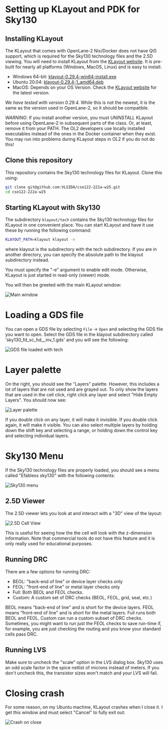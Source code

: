 # Setting up KLayout and PDK for Sky130

## Installing KLayout

The KLayout that comes with OpenLane-2 Nix/Docker does not have Qt5 support,
which is required for the Sky130 technology files and the 2.5D viewing. You
will need to install KLayout from the [KLayout
website](https://www.klayout.de/build.html). It is pre-built for nearly all
platforms (Windows, MacOS, Linux) and is easy to install. 
- Windows 64-bit: [klayout-0.29.4-win64-install.exe](https://www.klayout.org/downloads/Windows/klayout-0.29.4-win64-install.exe)
- Ubuntu 20.04: [klayout-0.29.4-1_amd64.deb](https://www.klayout.org/downloads/Ubuntu/klayout-0.29.4-1_amd64.deb)
- MacOS: Depends on your OS Version. Check the [KLayout website](https://www.klayout.de/build.html) for the latest version.

*We have tested with version 0.29.4.* While this is not the newest, it is the same
as the version used in OpenLane-2, so it should be compatible.

*WARNING*: If you install another version, you must *UNINSTALL* KLayout before using
OpenLane-2 in subsequent parts of the class. Or, at least, remove it from
your PATH. The OL2 developers use locally installed executables instead of the
ones in the Docker container when they exist. You may run into problems during
KLayout steps in OL2 if you do not do this!

## Clone this repository

This repository contains the Sky130 technology files for KLayout. Clone this using:

```bash
git clone git@github.com:VLSIDA/cse122-222a-w25.git
cd cse122-222a-w25
```

## Starting KLayout with Sky130

The subdirectory `klayout/tech` contains the Sky130 technology files for
KLayout in one convenient place. You can start KLayout and have it use these by
running the following command:

```bash
KLAYOUT_PATH=klayout klayout -e
```
where klayout is the subdirectory with the tech subdirectory.
If you are in another directory, you can specify the absolute path to the klayout subdirectory instead.

You must specify the "-e" argument to enable edit mode. Otherwise, KLayout is
just started in read-only (viewer) mode.

You will then be greeted with the main KLayout window:

![Main window](klayout/klayout-main.png)


# Loading a GDS file

You can open a GDS file by selecting `File` -> `Open` and selecting the GDS file you want to open. Select
the GDS file in the klayout subdirectory called 'sky130_fd_sc_hd__inv_1.gds' and you will see the following:

![GDS file loaded with tech](klayout/klayout-load.png)

# Layer palette

On the right, you should see the "Layers" palette. However, this includes a lot of layers that
are not used and are grayed out. To only show the layers that are used in the cell click,
right click any layer and select "Hide Empty Layers". You should now see:

![Layer palette](klayout/klayout-layers.png)

If you double click on any layer, it will make it invisible. If you double click again, it will
make it visible. You can also select multiple layers by holding down the shift key and selecting
a range, or holding down the control key and selecting individual layers.

# Sky130 Menu

If the Sky130 technology files are properly loaded, you should see a menu called "Efabless sky130" with
the following contents:

![Sky130 menu](klayout/klayout-sky130-menu.png)

## 2.5D Viewer

The 2.5D viewer lets you look at and interact with a "3D" view of the layout:

![2.5D Cell View](klayout/klayout-d25.png)

This is useful for seeing how the the cell will look with the z-dimension
information. Note that commercial tools do not have this feature and it is only
really used for educational purposes.


## Running DRC


There are a few options for running DRC: 
- BEOL: "back-end of line" or device layer checks only
- FEOL: "front-end of line" or metal layer checks only
- Full: Both BEOL and FEOL checks.
- Custom: A custom set of DRC checks (BEOL, FEOL, grid, seal, etc.)

BEOL means
"back-end of line" and is short for the device layers. FEOL means "front-end of
line" and is short for the metal layers. Full runs both BEOL and FEOL. Custom
can run a custom subset of DRC checks. Sometimes, you might want to run just
the FEOL checks to save run-time if, for example, you are just checking the
routing and you know your standard cells pass DRC.



## Running LVS

Make sure to uncheck the "scale" option in the LVS dialog box. Sky130 uses an odd scale factor in the spice
netlist of microns instead of meters. If you don't uncheck this, the transistor sizes won't match and your
LVS will fail.


# Closing crash

For some reason, on my Ubuntu machine, KLayout crashes when I close it. I get this window and must select "Cancel" to
fully exit out:

![Crash on close](klayout/klayout-close-crash.png)
